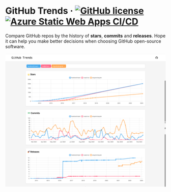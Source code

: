 # GitHub Trends &middot; [![GitHub license](https://img.shields.io/badge/license-MIT-blue.svg)](https://github.com/facebook/react/blob/main/LICENSE) [![Azure Static Web Apps CI/CD](https://github.com/AttackOnMorty/github-trends/actions/workflows/azure-static-web-apps-gray-sand-0f767f800.yml/badge.svg?branch=main)](https://github.com/AttackOnMorty/github-trends/actions/workflows/azure-static-web-apps-gray-sand-0f767f800.yml)

Compare GitHub repos by the history of **stars**, **commits** and **releases**. Hope it can help you make better decisions when choosing GitHub open-source software.

![Charts](./docs/github-trends.png)
